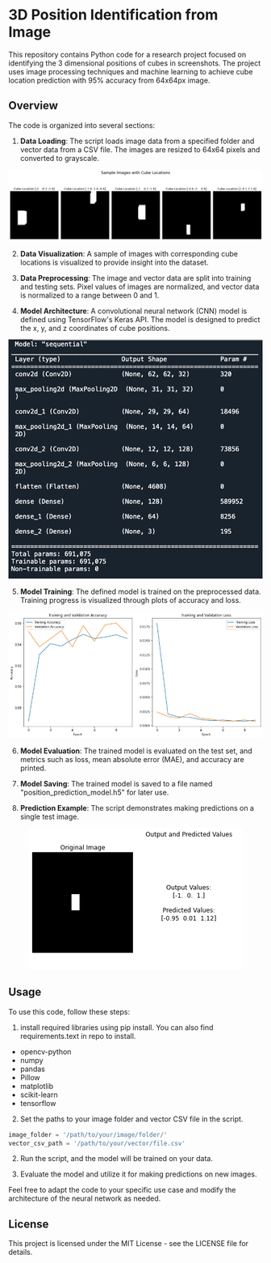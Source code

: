 # 3D Position Identification from Image

This repository contains Python code for a research project focused on identifying the 3 dimensional positions of cubes in screenshots. The project uses image processing techniques and machine learning to achieve cube location prediction with 95% accuracy from 64x64px image.

## Overview

The code is organized into several sections:

1. **Data Loading**: The script loads image data from a specified folder and vector data from a CSV file. The images are resized to 64x64 pixels and converted to grayscale.

<p align="center">
  <img src="/readme_images/SampleImages.png" alt="5 Sample images of dataset with their corresponding location values">
</p>

2. **Data Visualization**: A sample of images with corresponding cube locations is visualized to provide insight into the dataset.

3. **Data Preprocessing**: The image and vector data are split into training and testing sets. Pixel values of images are normalized, and vector data is normalized to a range between 0 and 1.

4. **Model Architecture**: A convolutional neural network (CNN) model is defined using TensorFlow's Keras API. The model is designed to predict the x, y, and z coordinates of cube positions.

<p align="center">
  <img src="/readme_images/ModelArchitecture.png" alt="Model Architecture">
</p>

5. **Model Training**: The defined model is trained on the preprocessed data. Training progress is visualized through plots of accuracy and loss.

<p align="center">
  <img src="/readme_images/Evaluation.png" alt="Training vs Testing evaluation graph">
</p>

6. **Model Evaluation**: The trained model is evaluated on the test set, and metrics such as loss, mean absolute error (MAE), and accuracy are printed.

7. **Model Saving**: The trained model is saved to a file named "position_prediction_model.h5" for later use.

8. **Prediction Example**: The script demonstrates making predictions on a single test image.

<p align="center">
  <img src="/readme_images/Prediction.png" alt="Prediction vs Output">
</p>

## Usage

To use this code, follow these steps:

1. install required libraries using pip install. You can also find requirements.text in repo to install.
- opencv-python
- numpy
- pandas
- Pillow
- matplotlib
- scikit-learn
- tensorflow

2. Set the paths to your image folder and vector CSV file in the script.

```python
image_folder = '/path/to/your/image/folder/'
vector_csv_path = '/path/to/your/vector/file.csv'
```

2. Run the script, and the model will be trained on your data.

3. Evaluate the model and utilize it for making predictions on new images.

Feel free to adapt the code to your specific use case and modify the architecture of the neural network as needed.

## License

This project is licensed under the MIT License - see the LICENSE file for details.
